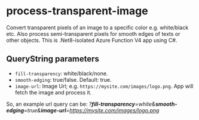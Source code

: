 # process-transparent-image
Convert transparent pixels of an image to a specific color e.g. white/black etc. Also process semi-transparent pixels for smooth edges of texts or other objects. This is .Net8-isolated Azure Function V4 app using C#.

## QueryString parameters
* `fill-transparency`: white/black/none.
* `smooth-edging`: true/false. Default: true.
* `image-url`: Image Url; e.g. `https://mysite.com/images/logo.png`. App will fetch the image and process it. 

So, an example url query can be: *?**fill-transparency**=white&**smooth-edging**=true&**image-url**=https://mysite.com/images/logo.png*
